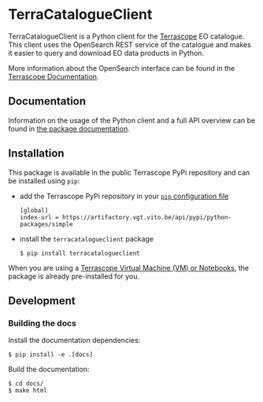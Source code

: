 # TerraCatalogueClient

TerraCatalogueClient is a Python client for the [Terrascope](https://terrascope.be/) EO catalogue. 
This client uses the OpenSearch REST service of the catalogue and makes it easier to query and download EO data products in Python.

More information about the OpenSearch interface can be found in the [Terrascope Documentation](https://docs.terrascope.be/#/Developers/WebServices/TerraCatalogue/TerraCatalogue).

## Documentation
Information on the usage of the Python client and a full API overview can be found in [the package documentation](https://vitobelgium.github.io/terracatalogueclient/).

## Installation

This package is available in the public Terrascope PyPi repository and can be installed using `pip`:
- add the Terrascope PyPi repository in your [`pip` configuration file](https://pip.pypa.io/en/stable/user_guide/#configuration)
    ```
    [global]
    index-url = https://artifactory.vgt.vito.be/api/pypi/python-packages/simple
    ```
- install the `terracatalogueclient` package
    ```
    $ pip install terracatalogueclient
    ```

When you are using a [Terrascope Virtual Machine (VM) or Notebooks](https://terrascope.be/en/services), 
the package is already pre-installed for you.

## Development
### Building the docs
Install the documentation dependencies:
```
$ pip install -e .[docs]
```

Build the documentation:
```
$ cd docs/
$ make html
```